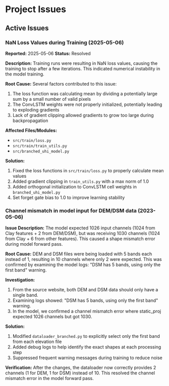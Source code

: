 # Project Issues

## Active Issues

### NaN Loss Values during Training (2025-05-06)

**Reported:** 2025-05-06
**Status:** Resolved

**Description:**
Training runs were resulting in NaN loss values, causing the training to stop after a few iterations. This indicated numerical instability in the model training.

**Root Cause:**
Several factors contributed to this issue:
1. The loss function was calculating mean by dividing a potentially large sum by a small number of valid pixels
2. The ConvLSTM weights were not properly initialized, potentially leading to exploding gradients
3. Lack of gradient clipping allowed gradients to grow too large during backpropagation

**Affected Files/Modules:**
- `src/train/loss.py`
- `src/train/train_utils.py`  
- `src/branched_uhi_model.py`

**Solution:**
1. Fixed the loss functions in `src/train/loss.py` to properly calculate mean values
2. Added gradient clipping in `train_utils.py` with a max norm of 1.0
3. Added orthogonal initialization to ConvLSTM cell weights in `branched_uhi_model.py`
4. Set forget gate bias to 1.0 to improve learning stability

### Channel mismatch in model input for DEM/DSM data (2023-05-06)

**Issue Description:**
The model expected 1026 input channels (1024 from Clay features + 2 from DEM/DSM), but was receiving 1030 channels (1024 from Clay + 6 from other features). This caused a shape mismatch error during model forward pass.

**Root Cause:**
DEM and DSM files were being loaded with 5 bands each instead of 1, resulting in 10 channels where only 2 were expected. This was confirmed by examining the model logs: "DSM has 5 bands, using only the first band" warning.

**Investigation:**
1. From the source website, both DEM and DSM data should only have a single band.
2. Examining logs showed: "DSM has 5 bands, using only the first band" warning.
3. In the model, we confirmed a channel mismatch error where static_proj expected 1026 channels but got 1030.

**Solution:**
1. Modified `dataloader_branched.py` to explicitly select only the first band from each elevation file
2. Added debug logs to help identify the exact shapes at each processing step
3. Suppressed frequent warning messages during training to reduce noise

**Verification:**
After the changes, the dataloader now correctly provides 2 channels (1 for DEM, 1 for DSM) instead of 10. This resolved the channel mismatch error in the model forward pass.

